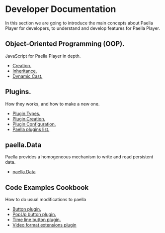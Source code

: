 # Developer Documentation

In this section we are going to introduce the main concepts about Paella Player for developers, to understand and develop features for Paella Player.


## Object-Oriented Programming (OOP).

JavaScript for Paella Player in depth.
- [Creation.](oop_creation.md)
- [Inheritance.](oop_inheritance.md)
- [Dynamic Cast.](oop_dyncast.md)


## Plugins.

How they works, and how to make a new one.
- [Plugin Types.](plugin_types.md)
- [Plugin Creation.](plugin_creation.md)
- [Plugin Configuration.](plugin_config.md)
- [Paella plugins list.](../adopter_doc/plugins.md)

## paella.Data

Paella provides a homogeneous mechanism to write and read persistent data.
- [paella.Data](paella_data.md)

## Code Examples Cookbook
How to do usual modifications to paella

- [Button plugin.](examples/button_plugin.md)
- [PopUp button plugin.](examples/popup_plugin.md)
- [Time line button plugin.](examples/timeline_plugin.md)
- [Video format extensions plugin](examples/video_plugin.md)
